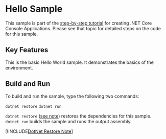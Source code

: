 Hello Sample
================

This sample is part of the [step-by-step tutorial](https://docs.microsoft.com/dotnet/core/tutorials/using-with-xplat-cli)
for creating .NET Core Console Applications. Please see that topic for detailed steps on the code
for this sample.

Key Features
------------

This is the basic Hello World sample. It demonstrates the basics of the environment.

Build and Run
-------------

To build and run the sample, type the following two commands:

`dotnet restore`
`dotnet run`

`dotnet restore` ([see note](#dotnet-restore-note)) restores the dependencies for this sample.
`dotnet run` builds the sample and runs the output assembly.

<a name="dotnet-restore-note"></a>
[!INCLUDE[DotNet Restore Note](~/includes/dotnet-restore-note.md.md)]

